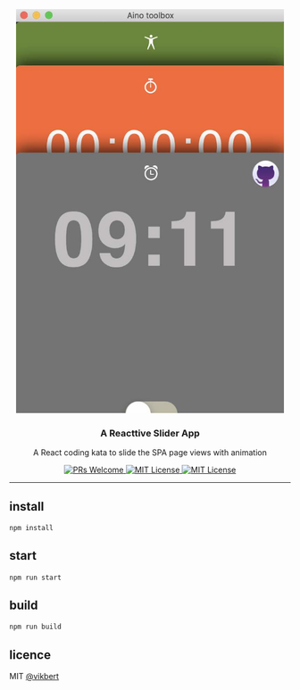 <div align="center">
  <img src="./docs/aino.jpg" width="480px" alt="aino" />
  <h3>A Reacttive Slider App</h3>
  <p>A React coding kata to slide the SPA page views with animation</p>

  <p>
    <a href="#">
      <img src="https://img.shields.io/badge/PRs-Welcome-brightgreen.svg?style=flat-square" alt="PRs Welcome">
    </a>
    <a href="#">
      <img src="https://img.shields.io/badge/License-MIT-brightgreen.svg?style=flat-square" alt="MIT License">
    </a>
    <a href="#">
      <img src="https://img.shields.io/bundlephobia/minzip/pixss?style=flat-square" alt="MIT License">
    </a>
  </p>
</div>

---

## install
```bash
npm install 
```


## start
```bash
npm run start 
```

## build
```bash
npm run build 
```

## licence

MIT [@vikbert](https://vikbert.github.io/)



